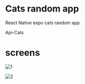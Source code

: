 # Cats random app
React Native expo cats random app

Api-Cats

# screens

![1](https://github.com/ialexss/cats-random-app/assets/107780424/6d71d4fe-f9e1-4a10-af9c-0f36923cea59)

![2](https://github.com/ialexss/cats-random-app/assets/107780424/d5e781a2-7e8a-417f-b797-b030d24e73b6)
